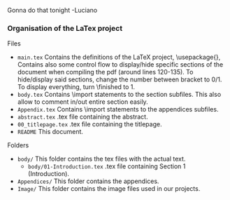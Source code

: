 
Gonna do that tonight
-Luciano



### Organisation of the LaTex project
Files
- `main.tex` 
    Contains the definitions of the LaTeX project, \usepackage{}, 
    Contains also some control flow to display/hide specific sections of the document when compiling the pdf (around lines 120-135). To hide/display said sections, change the number between bracket to 0/1. To display everything, turn \finished to 1.
- `body.tex`
    Contains \import statements to the section subfiles. 
    This also allow to comment in/out entire section easily.
- `Appendix.tex`
    Contains \import statements to the appendices subfiles. 
- `abstract.tex`
        .tex file containing the abstract.
- `00_titlepage.tex`
        .tex file containing the titlepage.
- `README`
    This document.

Folders
- `body/`
This folder contains the tex files with the actual text. 
  - `body/01-Introduction.tex`
        .tex file containing Section 1 (Introduction).
- `Appendices/`
    This folder contains the appendices. 
- `Image/`
    This folder contains the image files used in our projects.


